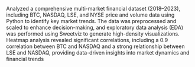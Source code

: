 Analyzed a comprehensive multi-market financial dataset (2018–2023), including BTC, NASDAQ, LSE, and NYSE price and volume data using Python to identify key market trends. The data was preprocessed and scaled to enhance decision-making, and exploratory data analysis (EDA) was performed using Sweetviz to generate high-density visualizations. Heatmap analysis revealed significant correlations, including a 0.9 correlation between BTC and NASDAQ and a strong relationship between LSE and NASDAQ, providing data-driven insights into market dynamics and financial trends
